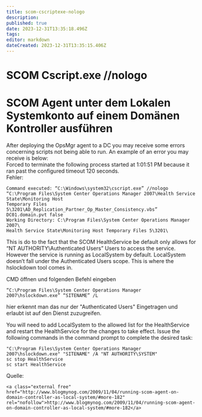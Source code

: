 ```yaml
---
title: scom-cscriptexe-nologo
description: 
published: true
date: 2023-12-31T13:35:18.496Z
tags: 
editor: markdown
dateCreated: 2023-12-31T13:35:15.406Z
---
```


# SCOM Cscript.exe //nologo

# <span id="bkmrk-"></span><span class="mw-headline" id="bkmrk-scom-agent-unter-dem-1">SCOM Agent unter dem Lokalen Systemkonto auf einem Domänen Kontroller ausführen</span>

After deploying the OpsMgr agent to a DC you may receive some errors concerning scripts not being able to run. An example of an error you may receive is below:  
Forced to terminate the following process started at 1:01:51 PM because it ran past the configured timeout 120 seconds.  
Fehler:

```
Command executed: “C:\Windows\system32\cscript.exe” //nologo 
“C:\Program Files\System Center Operations Manager 2007\Health Service State\Monitoring Host 
Temporary Files 5\3201\AD_Replication_Partner_Op_Master_Consistency.vbs” DC01.domain.pvt false
Working Directory: C:\Program Files\System Center Operations Manager 2007\
Health Service State\Monitoring Host Temporary Files 5\3201\
```

  
This is do to the fact that the SCOM HealthService be default only allows for “NT AUTHORITY\\Authenticated Users” Users to access the service. However the service is running as LocalSystem by default. LocalSystem doesn’t fall under the Authenticated Users scope. This is where the hslockdown tool comes in.  
  
CMD öffnen und folgenden Befehl eingeben

```
“C:\Program Files\System Center Operations Manager 2007\hslockdown.exe” “SITENAME” /L
```

hier erkennt man das nur der "Authenticated Users" Eingetragen und erlaubt ist auf den Dienst zuzugreifen.

You will need to add LocalSystem to the allowed list for the HealthService and restart the HealthService for the changes to take effect. Issue the following commands in the command prompt to complete the desired task:

```
"C:\Program Files\System Center Operations Manager 2007\hslockdown.exe" "SITENAME" /A "NT AUTHORITY\SYSTEM"
sc stop HealthService
sc start HealthService
```

Quelle:

```
<a class="external free" href="http://www.blogmynog.com/2009/11/04/running-scom-agent-on-domain-controller-as-local-system/#more-182" rel="nofollow">http://www.blogmynog.com/2009/11/04/running-scom-agent-on-domain-controller-as-local-system/#more-182</a>
```